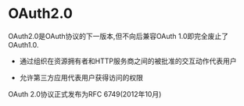 # OAuth2.0

OAuth2.0是OAuth协议的下一版本,但不向后兼容OAuth 1.0即完全废止了OAuth1.0.

* 通过组织在资源拥有者和HTTP服务商之间的被批准的交互动作代表用户

* 允许第三方应用代表用户获得访问的权限


OAuth 2.0协议正式发布为RFC 6749\(2012年10月\)

